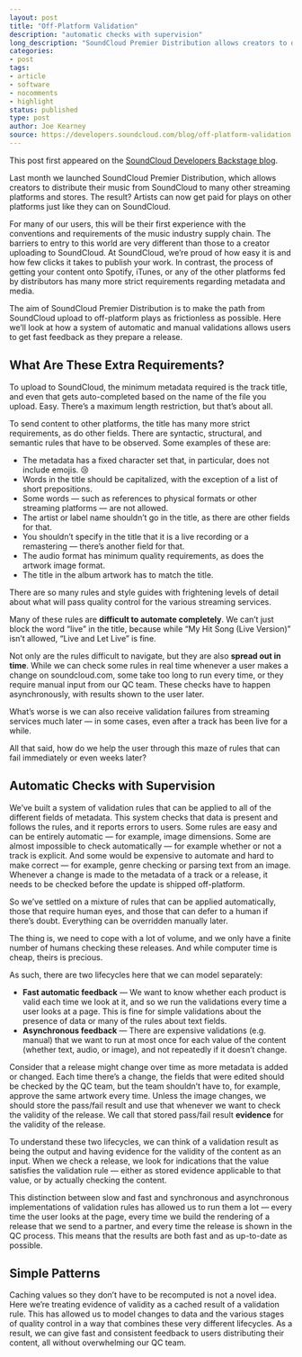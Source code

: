 ```yaml
---
layout: post
title: "Off-Platform Validation"
description: "automatic checks with supervision"
long_description: "SoundCloud Premier Distribution allows creators to distribute their music from SoundCloud to other streaming platforms and stores. For many of our users, this will be their first experience with the strict requirements of the music industry supply chain on metadata and media. Here we’ll look at how a system of automatic and manual validations allows users to get fast feedback as they prepare a release."
categories:
- post
tags:
- article
- software
- nocomments
- highlight
status: published
type: post
author: Joe Kearney
source: https://developers.soundcloud.com/blog/off-platform-validation
---
```


<div class="bs-callout bs-callout-danger"><p>This post first appeared on the <a href="{{page.source}}">SoundCloud Developers Backstage blog</a>.</p></div>

Last month we launched SoundCloud Premier Distribution, which allows creators to distribute their music from SoundCloud to many other streaming platforms and stores. The result? Artists can now get paid for plays on other platforms just like they can on SoundCloud.

For many of our users, this will be their first experience with the conventions and requirements of the music industry supply chain. The barriers to entry to this world are very different than those to a creator uploading to SoundCloud. At SoundCloud, we’re proud of how easy it is and how few clicks it takes to publish your work. In contrast, the process of getting your content onto Spotify, iTunes, or any of the other platforms fed by distributors has many more strict requirements regarding metadata and media.

The aim of SoundCloud Premier Distribution is to make the path from SoundCloud upload to off-platform plays as frictionless as possible. Here we’ll look at how a system of automatic and manual validations allows users to get fast feedback as they prepare a release.

## What Are These Extra Requirements?

To upload to SoundCloud, the minimum metadata required is the track title, and even that gets auto-completed based on the name of the file you upload. Easy. There’s a maximum length restriction, but that’s about all.

To send content to other platforms, the title has many more strict requirements, as do other fields. There are syntactic, structural, and semantic rules that have to be observed. Some examples of these are:

* The metadata has a fixed character set that, in particular, does not include emojis. 😢
* Words in the title should be capitalized, with the exception of a list of short prepositions.
* Some words — such as references to physical formats or other streaming platforms — are not allowed.
* The artist or label name shouldn’t go in the title, as there are other fields for that.
* You shouldn’t specify in the title that it is a live recording or a remastering — there’s another field for that.
* The audio format has minimum quality requirements, as does the artwork image format.
* The title in the album artwork has to match the title.

There are so many rules and style guides with frightening levels of detail about what will pass quality control for the various streaming services.

Many of these rules are **difficult to automate completely**. We can’t just block the word “live” in the title, because while “My Hit Song (Live Version)” isn’t allowed, “Live and Let Live” is fine.

Not only are the rules difficult to navigate, but they are also **spread out in time**. While we can check some rules in real time whenever a user makes a change on soundcloud.com, some take too long to run every time, or they require manual input from our QC team. These checks have to happen asynchronously, with results shown to the user later.

What’s worse is we can also receive validation failures from streaming services much later — in some cases, even after a track has been live for a while.

All that said, how do we help the user through this maze of rules that can fail immediately or even weeks later?

## Automatic Checks with Supervision

We’ve built a system of validation rules that can be applied to all of the different fields of metadata. This system checks that data is present and follows the rules, and it reports errors to users. Some rules are easy and can be entirely automatic — for example, image dimensions. Some are almost impossible to check automatically — for example whether or not a track is explicit. And some would be expensive to automate and hard to make correct — for example, genre checking or parsing text from an image. Whenever a change is made to the metadata of a track or a release, it needs to be checked before the update is shipped off-platform.

So we’ve settled on a mixture of rules that can be applied automatically, those that require human eyes, and those that can defer to a human if there’s doubt. Everything can be overridden manually later.

The thing is, we need to cope with a lot of volume, and we only have a finite number of humans checking these releases. And while computer time is cheap, theirs is precious.

As such, there are two lifecycles here that we can model separately:

* **Fast automatic feedback** — We want to know whether each product is valid each time we look at it, and so we run the validations every time a user looks at a page. This is fine for simple validations about the presence of data or many of the rules about text fields.
* **Asynchronous feedback** — There are expensive validations (e.g. manual) that we want to run at most once for each value of the content (whether text, audio, or image), and not repeatedly if it doesn’t change.

Consider that a release might change over time as more metadata is added or changed. Each time there’s a change, the fields that were edited should be checked by the QC team, but the team shouldn’t have to, for example, approve the same artwork every time. Unless the image changes, we should store the pass/fail result and use that whenever we want to check the validity of the release. We call that stored pass/fail result **evidence** for the validity of the release.

To understand these two lifecycles, we can think of a validation result as being the output and having evidence for the validity of the content as an input. When we check a release, we look for indications that the value satisfies the validation rule — either as stored evidence applicable to that value, or by actually checking the content.

This distinction between slow and fast and synchronous and asynchronous implementations of validation rules has allowed us to run them a lot — every time the user looks at the page, every time we build the rendering of a release that we send to a partner, and every time the release is shown in the QC process. This means that the results are both fast and as up-to-date as possible.

## Simple Patterns

Caching values so they don’t have to be recomputed is not a novel idea. Here we’re treating evidence of validity as a cached result of a validation rule. This has allowed us to model changes to data and the various stages of quality control in a way that combines these very different lifecycles. As a result, we can give fast and consistent feedback to users distributing their content, all without overwhelming our QC team.
